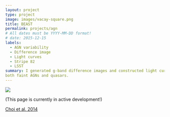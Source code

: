 ```yaml
---
layout: project
type: project
image: images/vacay-square.png
title: BEAST
permalink: projects/agn
# All dates must be YYYY-MM-DD format!
# date: 2015-12-15
labels:
  - AGN variability
  - Difference image
  - Light curves
  - Stripe 82 
  - LSST
summary: I generated g-band difference images and constructed light curves to characterize the optical variability of 
both faint AGNs and quasars. 
---
```


<img class="ui medium right floated rounded image" src="../images/vacay-home-page.png">

(This page is currently in active development!)

[Choi et al. 2014](http://adsabs.harvard.edu/abs/2014ApJ...782...37C) 
